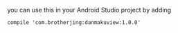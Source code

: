 you can use this in your Android Studio project by adding
```
compile 'com.brotherjing:danmakuview:1.0.0'
```